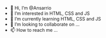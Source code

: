 - 👋 Hi, I’m @Ansarrio
- 👀 I’m interested in HTML, CSS and JS
- 🌱 I’m currently learning HTML, CSS and JS
- 💞️ I’m looking to collaborate on ...
- 📫 How to reach me ...

<!---
Ansarrio/Ansarrio is a ✨ special ✨ repository because its `README.md` (this file) appears on your GitHub profile.
You can click the Preview link to take a look at your changes.
--->
